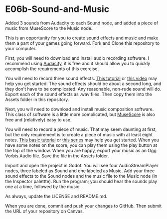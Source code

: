 # E06b-Sound-and-Music

Added 3 sounds from Audacity to each Sound node, and added a piece of music from MuseScore to the Music node.

This is an opportunity for you to create sound effects and music and make them a part of your games going forward. Fork and Clone this repository to your computer.

First, you will need to download and install audio recording software. I recommend using [Audacity](https://www.audacityteam.org/download/), it is free and it should allow you to quickly accomplish the requirements of this exercise.

You will need to record three sound effects. [This tutorial](https://manual.audacityteam.org/man/tutorial_your_first_recording.html) or [this video](https://www.youtube.com/watch?v=fshLRl3GWqE) may help you get started. The sound effects should be about a second long, and they don't have to be complicated. Any reasonable, non-rude sound will do. Export each of the sound effects as .wav files. Then copy them into the Assets folder in this repository.

Next, you will need to download and install music composition software. This class of software is a little more complicated, but [MuseScore](https://musescore.org/en) is also free and (relatively) easy to use.

You will need to record a piece of music. That may seem daunting at first, but the only requirement is to create a piece of music with at least eight notes. [This basic tutorial](https://www.youtube.com/watch?v=Qjlmycja-0I) or [this series](https://musescore.org/en/tutorials) may help you get started. When you have some notes on the score, you can play them using the play button at the top of the window. When you are happy, export your music as an Ogg Vorbis Audio file. Save the file in the Assets folder.

Import and open the project in Godot. You will see four AudioStreamPlayer nodes, three labeled as Sound and one labeled as Music. Add your three sound effects to the Sound nodes and the music file to the Music node (in the Inspector palettte). Run the program; you should hear the sounds play one at a time, followed by the music.

As always, update the LICENSE and README.md.

When you are done, commit and push your changes to GitHub. Then submit the URL of your repository on Canvas.